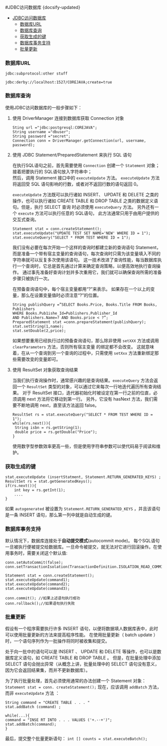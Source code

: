 #JDBC访问数据库
{docsify-updated}

- [JDBC访问数据库](#jdbc访问数据库)
	- [数据库URL](#数据库url)
	- [数据库查询](#数据库查询)
	- [获取生成的键](#获取生成的键)
	- [数据库事务支持](#数据库事务支持)
	- [批量更新](#批量更新)


### 数据库URL

```
jdbc:subprotocol:other stuff 

jdbc:derby://localhost:1527/COREJAVA;create=true
```

### 数据库查询
使用JDBC访问数据库的一般步骤如下：

1. 使用 DriverManager 连接到数据库获取 Connection 对象

	```
	Sting url ="jdbc:postgresql:COREJAVA";
	String username ="dbuser";
	String password ="secret";
	Connection conn = DriverManager.getConnection(url, username, password);
	```

2. 使用 JDBC Statement/PreparedStatement 来执行 SQL 语句
   
   在执行SQL语句之前，首先需要使用 `Connection` 创建一个 `Statement` 对象；  
   接着把要执行的 SQL语句放入字符串中；  
   然后，调用 Statement 接口中的 `executeUpdate` 方法。 `executeUpdate` 方法将返回受 SQL 语句影响的行数，或者对不返回行数的语句返回 0。

   `executeUpdate` 方法既可以执行诸如 INSERT、 UPDATE 和 DELETE 之类的操作，也可以执行诸如 CREATE TABLE 和 DROP TABLE 之类的数据定义语句。但是，执行 SELECT 查询 时必须使用 `executeQuery` 方法。 另外还有一个 `execute` 方法可以执行任意的 SQL语句， 此方法通常只用于由用户提供的交互式查询。

   ```
   Statement stat = conn.createStatement();
   stat.executeUpdate("UPDATE TEST SET NAME='NEW' WHERE ID = 1");
   stat.executeQuery("SELECT * FROM TEST WHERE ID = 1");
   ```

   我们没有必要在每次开始一个这样的查询时都建立新的查询语句 Statement，而是准备一个带有宿主变量的查询语句，每次查询时只需为该变量填入不同的字符串就可以反复多次使用该语句。 这一技术改进了查询性能，每当数据库执行一个查询时，它总是首先通过计算来确定查询策略，以便高效地执行查询操作。 通过事先准备好查询计划并多次重用它，我们就可以确保查询所需的准备步骤只被执行一次。

   在预备查询语句中，每个宿主变量都用“?”来表示。 如果存在一个以上的变量，那么在设置变量值时必须注意“?”的位置。
   ```
   String publishQuery =”SELECT Books.Price, Books.Title FROM Books, Pub1ishers 
   WHERE Books.Pub1ishe_Id=Publishers.Publisher_Id
   AND Publishers.Name=? AND Books.price < ?”;
   PreparedStatement stat =conn.prepareStatement(publishQuery);
   stat.setString(1,name);
   stat.setDouble(2,price);
   ```

   如果想要重用已经执行过的预备查询语句，那么除非使用 `setXXX` 方法或调用 `clearParameters` 方法，否则所有宿主变量 的绑定都不会改变。 这就意味着，在从一个查询到另一个查询的过程中，只需使用 `setXxx` 方法重新绑定那些需要改变的变量即可。

3. 使用 ResultSet 对象获取查询结果
   
   当我们执行查询操作时，通常感兴趣的是查询结果。`executeQuery` 方法会返回一个 `ResultSet` 类型的对象，可以通过它来每次一行地迭代遍历所有查询结果。
   对于 ResultSet 接口，迭代器初始化时被设定在第一行之前的位直，必须调用 next 方法将它移动到第一行。 另外，它没有 hasNext 方法，我们需要不断地调用 next，直至该方法返回 false。

   ```
   ResultSet rs = stat.executeQuery("SELECT * FROM TEST WHERE ID = 1");
   while(rs.next()){
	String isbn = rs.getString(1);
	double price = rs.getDouble("Price");
   }
   ```
   使用数字型参数效率更高一些，但是使用字符串参数可以使代码易于阅读和维护。

### 获取生成的键
```
stat.executeUpdate (insertStatment, Statement.RETURN_GENERATED_KEYS) ; 
ResultSet rs = stat.getGeneratedKeys();
if(rs.next()){
	int key = rs.getInt(1);
	....
}
```
如果 `autogenerated` 被设置为 `Statement.RETURN_GENERATED_KEYS` ，并且该语句是一条 INSERT 语句，那么第一列中就是自动生成的键。

### 数据库事务支持
默认情况下，数据库连接处于**自动提交模式**(autocommit mode)。 每个SQL语句一旦被执行便被提交给数据库。一旦命令被提交，就无法对它进行回滚操作。在使用事务时，需要关闭这个默认值:
```
conn.setAutoCommit(false);
conn.setTransactionIsolation(TransactionDefinition.ISOLATION_READ_COMMITTED);

Statement stat = conn.createStatement();
stat.executeUpdate(command1);
stat.executeUpdate(command2);
stat.executeUpdate(command3);

conn.commit(); //如果上述语句执行成功
conn.rollback();//如果语句执行失败
```

### 批量更新
假设有一个程序需要执行许多 INSERT 语句，以便将数据填人数据库表中，此时可以使用批量更新的方法来提高程序性能。 在使用批量更新（ batch update ）时，一个语句序列作为一批操作将同时被收集和提交。

处于向一批中的语句可以是 INSERT 、 UPDATE 和 DELETE 等操作，也可以是数据库定义语句，如 CREATE TABLE 和 DROP TABLE 。 但是，在批量处理中添加 SELECT 语句会抛出异常（从概念上讲，批量处理中的 SELECT 语句没有意义，因为它会返回结果集，而并不更新数据库）。

为了执行批量处理，首先必须使用通常的办法创建一个 Statement 对象：
```Statement stat = conn. createStatement();```
现在，应该调用 `addBatch` 方法，而非 `executeUpdate` 方法 ：
```
String command = "CREATE TABLE . . . "
stat.addBatch (command) ;

while(...){
command = "INSE RT INTO . . . VALUES ('+.-·+')"; 
stat.addBatch(command);
}
```

最后，提交整个批量更新语句：
```int [] counts = stat.executeBatch(); ```
